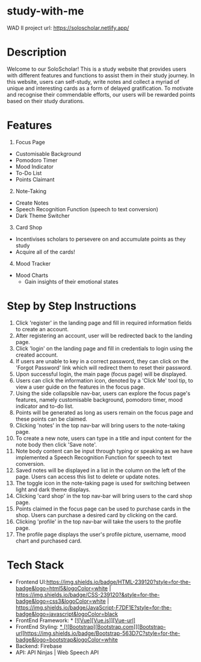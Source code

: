 # study-with-me 
WAD II project
url: https://soloscholar.netlify.app/

# Description
Welcome to our SoloScholar! This is a study website that provides users with different features and functions to assist them in their study journey. In this website, users can self-study, write notes and collect a myriad of unique and interesting cards as a form of delayed gratification. To motivate and recognise their commendable efforts, our users will be rewarded points based on their study durations.

# Features
1) Focus Page
  - Customisable Background
  - Pomodoro Timer
  - Mood Indicator
  - To-Do List
  - Points Claimant

2) Note-Taking
  - Create Notes
  - Speech Recognition Function (speech to text conversion) 
  - Dark Theme Switcher

3) Card Shop
  - Incentivises scholars to persevere on and accumulate points as they study
  - Acquire all of the cards!

4) Mood Tracker
  - Mood Charts
    - Gain insights of their emotional states

# Step by Step Instructions

1. Click 'register' in the landing page and fill in required information fields to create an account.
2. After registering an account, user will be redirected back to the landing page.
3. Click 'login' on the landing page and fill in credentials to login using the created account.
4. If users are unable to key in a correct password, they can click on the 'Forgot Password' link which will redirect them to reset their password.
5. Upon successful login, the main page (focus page) will be displayed.
6. Users can click the information icon, denoted by a 'Click Me' tool tip, to view a user guide on the features in the focus page.
7. Using the side collapsible nav-bar, users can explore the focus page's features, namely customisable background, pomodoro timer, mood indicator and to-do list.
8. Points will be generated as long as users remain on the focus page and these points can be claimed.
9. Clicking 'notes' in the top nav-bar will bring users to the note-taking page.
10. To create a new note, users can type in a title and input content for the note body then click 'Save note'.
11. Note body content can be input through typing or speaking as we have implemented a Speech Recognition Function for speech to text conversion.
12. Saved notes will be displayed in a list in the column on the left of the page. Users can access this list to delete or update notes.
13. The toggle icon in the note-taking page is used for switching between light and dark theme displays.
14. Clicking 'card shop' in the top nav-bar will bring users to the card shop page.
15. Points claimed in the focus page can be used to purchase cards in the shop. Users can purchase a desired card by clicking on the card.
16. Clicking 'profile' in the top nav-bar will take the users to the profile page.
17. The profile page displays the user's profile picture, username, mood chart and purchased card.

# Tech Stack
- Frontend UI:https://img.shields.io/badge/HTML-239120?style=for-the-badge&logo=html5&logoColor=white | https://img.shields.io/badge/CSS-239120?&style=for-the-badge&logo=css3&logoColor=white | https://img.shields.io/badge/JavaScript-F7DF1E?style=for-the-badge&logo=javascript&logoColor=black
- FrontEnd Framework: * [[![Vue][Vue.js]][Vue-url]](https://img.shields.io/badge/Vue.js-35495E?style=for-the-badge&logo=vue.js&logoColor=4FC08)
- FrontEnd Styling: [* [![Bootstrap][Bootstrap.com]][Bootstrap-url]](https://img.shields.io/badge/Bootstrap-563D7C?style=for-the-badge&logo=bootstrap&logoColor=white)https://img.shields.io/badge/Bootstrap-563D7C?style=for-the-badge&logo=bootstrap&logoColor=white
- Backend: Firebase
- API: API Ninjas | Web Speech API


